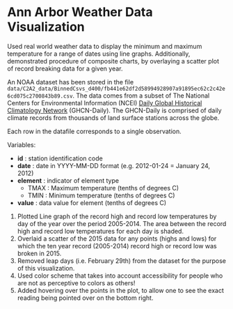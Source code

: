 # Ann Arbor Weather Data Visualization

Used real world weather data to display the minimum and maximum temperature for a range of dates using line graphs. Additionally, demonstrated procedure of composite charts, by overlaying a scatter plot of record breaking data for a given year.

An NOAA dataset has been stored in the file `data/C2A2_data/BinnedCsvs_d400/fb441e62df2d58994928907a91895ec62c2c42e6cd075c2700843b89.csv`. The data comes from a subset of The National Centers for Environmental Information (NCEI) [Daily Global Historical Climatology Network](https://www1.ncdc.noaa.gov/pub/data/ghcn/daily/readme.txt) (GHCN-Daily). The GHCN-Daily is comprised of daily climate records from thousands of land surface stations across the globe.

Each row in the datafile corresponds to a single observation.

Variables:
* **id** : station identification code
* **date** : date in YYYY-MM-DD format (e.g. 2012-01-24 = January 24, 2012)
* **element** : indicator of element type
    * TMAX : Maximum temperature (tenths of degrees C)
    * TMIN : Minimum temperature (tenths of degrees C)
* **value** : data value for element (tenths of degrees C)
 
1. Plotted Line graph of the record high and record low temperatures by day of the year over the period 2005-2014. The area between the record high and record low temperatures for each day is shaded.
2. Overlaid a scatter of the 2015 data for any points (highs and lows) for which the ten year record (2005-2014) record high or record low was broken in 2015.
3. Removed leap days (i.e. February 29th) from the dataset for the purpose of this visualization.
4. Used color scheme that takes into account accessibility for people who are not as perceptive to colors as others!
5. Added hovering over the points in the plot, to allow one to see the exact reading being pointed over on the bottom right.
